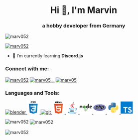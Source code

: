 <h1 align="center">Hi 👋, I'm Marvin</h1>
<h3 align="center">a hobby developer from Germany</h3>

<p align="left"> <img src="https://komarev.com/ghpvc/?username=marv052&label=Profile%20views&color=0e75b6&style=flat" alt="marv052" /> </p>

<p align="left"> <a href="https://twitter.com/marv052" target="blank"><img src="https://img.shields.io/twitter/follow/marv052?logo=twitter&style=for-the-badge" alt="marv052" /></a> </p>

- 🌱 I’m currently learning **Discord.js**

<h3 align="left">Connect with me:</h3>
<p align="left">
<a href="https://twitter.com/marv052" target="blank"><img align="center" src="https://raw.githubusercontent.com/rahuldkjain/github-profile-readme-generator/master/src/images/icons/Social/twitter.svg" alt="marv052" height="30" width="40" /></a>
<a href="https://instagram.com/marv05__" target="blank"><img align="center" src="https://raw.githubusercontent.com/rahuldkjain/github-profile-readme-generator/master/src/images/icons/Social/instagram.svg" alt="marv05__" height="30" width="40" /></a>
<a href="https://www.youtube.com/c/marv05" target="blank"><img align="center" src="https://raw.githubusercontent.com/rahuldkjain/github-profile-readme-generator/master/src/images/icons/Social/youtube.svg" alt="marv05" height="30" width="40" /></a>
</p>

<h3 align="left">Languages and Tools:</h3>
<p align="left"> <a href="https://www.blender.org/" target="_blank" rel="noreferrer"> <img src="https://download.blender.org/branding/community/blender_community_badge_white.svg" alt="blender" width="40" height="40"/> </a> <a href="https://www.w3schools.com/css/" target="_blank" rel="noreferrer"> <img src="https://raw.githubusercontent.com/devicons/devicon/master/icons/css3/css3-original-wordmark.svg" alt="css3" width="40" height="40"/> </a> <a href="https://git-scm.com/" target="_blank" rel="noreferrer"> <img src="https://www.vectorlogo.zone/logos/git-scm/git-scm-icon.svg" alt="git" width="40" height="40"/> </a> <a href="https://www.w3.org/html/" target="_blank" rel="noreferrer"> <img src="https://raw.githubusercontent.com/devicons/devicon/master/icons/html5/html5-original-wordmark.svg" alt="html5" width="40" height="40"/> </a> <a href="https://www.java.com" target="_blank" rel="noreferrer"> <img src="https://raw.githubusercontent.com/devicons/devicon/master/icons/java/java-original.svg" alt="java" width="40" height="40"/> </a> <a href="https://nodejs.org" target="_blank" rel="noreferrer"> <img src="https://raw.githubusercontent.com/devicons/devicon/master/icons/nodejs/nodejs-original-wordmark.svg" alt="nodejs" width="40" height="40"/> </a> <a href="https://www.php.net" target="_blank" rel="noreferrer"> <img src="https://raw.githubusercontent.com/devicons/devicon/master/icons/php/php-original.svg" alt="php" width="40" height="40"/> </a> <a href="https://www.python.org" target="_blank" rel="noreferrer"> <img src="https://raw.githubusercontent.com/devicons/devicon/master/icons/python/python-original.svg" alt="python" width="40" height="40"/> </a> <a href="https://www.typescriptlang.org/" target="_blank" rel="noreferrer"> <img src="https://raw.githubusercontent.com/devicons/devicon/master/icons/typescript/typescript-original.svg" alt="typescript" width="40" height="40"/> </a> </p>

<p><img align="left" src="https://github-readme-stats.vercel.app/api/top-langs?username=marv052&show_icons=true&locale=en&layout=compact" alt="marv052" /></p>

<p>&nbsp;<img align="center" src="https://github-readme-stats.vercel.app/api?username=marv052&show_icons=true&locale=en" alt="marv052" /></p>

<p><img align="center" src="https://github-readme-streak-stats.herokuapp.com/?user=marv052&" alt="marv052" /></p>
